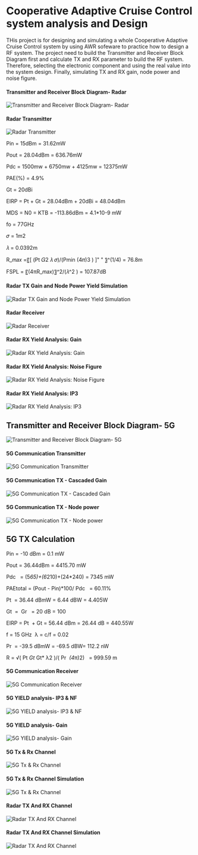 # Cooperative Adaptive Cruise Control system analysis and Design

THis project is for designing and simulating a whole Cooperative Adaptive Cruise Control system by using AWR sofeware to practice how to design a RF system. The project need to build the Transmitter and Receiver Block Diagram first and calculate TX and RX parameter to build the RF system. Therefore, selecting the electronic component and using the real value into the system design. Finally, simulating TX and RX gain, node power and noise figure.

#### Transmitter and Receiver Block Diagram- Radar
![Transmitter and Receiver Block Diagram- Radar](https://github.com/yichienchiang/Cooperative-Adaptive-Cruise-Control-system-analysis-and-Design/blob/3d7d270258e9bdbc7cb04cc29ff84a9139c3e5b0/1.PNG)

#### Radar Transmitter
![Radar Transmitter](https://github.com/yichienchiang/Cooperative-Adaptive-Cruise-Control-system-analysis-and-Design/blob/4768d76485ed45d6c285e9936f0d2683906e46fb/2.PNG)

Pin = 15dBm = 31.62mW

Pout = 28.04dBm = 636.76mW

Pdc = 1500mw + 6750mw + 4125mw = 12375mW

PAE(%) = 4.9%

Gt = 20dBi

EIRP = Pt + Gt = 28.04dBm + 20dBi = 48.04dBm

MDS = N0 = KTB = -113.86dBm = 4.1*10-9 mW

fo = 77GHz

𝜎 = 1m2

𝜆 = 0.0392m

R_𝑚𝑎𝑥 =〖[ (Pt 𝐺2 𝜆 𝜎)/(Pmin (4𝜋)3 )  ]" " 〗^(1/4) = 76.8m

FSPL = 〖(4πR_𝑚𝑎𝑥)〗^2/(𝜆^2  ) = 107.87dB

#### Radar TX Gain and Node Power Yield Simulation
![Radar TX Gain and Node Power Yield Simulation](https://github.com/yichienchiang/RF-Low-Noise-Amplifier/blob/a26db1a7437296c16df7e0c22db43ca4d42a5dc4/3.PNG)

#### Radar Receiver
![Radar Receiver](https://github.com/yichienchiang/RF-Low-Noise-Amplifier/blob/06c251d78e4d27f84565faa13ff92453888c0cd5/12.PNG)


#### Radar RX Yield Analysis: Gain
![Radar RX Yield Analysis: Gain](https://github.com/yichienchiang/RF-Low-Noise-Amplifier/blob/30758d53515bade6c09e8ef6931d68ed92aa05d3/g.PNG)


#### Radar RX Yield Analysis: Noise Figure
![Radar RX Yield Analysis: Noise Figure](https://github.com/yichienchiang/RF-Low-Noise-Amplifier/blob/30758d53515bade6c09e8ef6931d68ed92aa05d3/NF.PNG)


#### Radar RX Yield Analysis: IP3
![Radar RX Yield Analysis: IP3](https://github.com/yichienchiang/RF-Low-Noise-Amplifier/blob/30758d53515bade6c09e8ef6931d68ed92aa05d3/IP3.PNG)


## Transmitter and Receiver Block Diagram- 5G
![Transmitter and Receiver Block Diagram- 5G](https://github.com/yichienchiang/RF-Low-Noise-Amplifier/blob/19ebd157307b6f9b3df02edad725d6befbffee9e/block.PNG)


#### 5G Communication Transmitter 
![5G Communication Transmitter](https://github.com/yichienchiang/RF-Low-Noise-Amplifier/blob/0cf1284d63c46709f72b42ab8e8b700e1addb323/3333.PNG)


#### 5G Communication TX - Cascaded Gain
![5G Communication TX - Cascaded Gain](https://github.com/yichienchiang/RF-Low-Noise-Amplifier/blob/6ca24f8f7202130d901841ebd023a538aa235425/gg.PNG)

#### 5G Communication TX - Node power
![5G Communication TX - Node power](https://github.com/yichienchiang/RF-Low-Noise-Amplifier/blob/6ca24f8f7202130d901841ebd023a538aa235425/nnf.PNG)

## 5G TX Calculation
Pin = -10 dBm = 0.1 mW

Pout = 36.44dBm = 4415.70 mW 

Pdc   = (5*65)+(6*210)+(24*240) = 7345 mW

PAEtotal = (Pout - Pin)*100/ Pdc   = 60.11% 

Pt  = 36.44 dBmW = 6.44 dBW = 4.405W

Gt  =  Gr   = 20 dB = 100

EIRP = Pt  + Gt = 56.44 dBm = 26.44 dB = 440.55W

f = 15 GHz  λ = c/f = 0.02 

Pr  = -39.5 dBmW = -69.5 dBW= 112.2 nW 

R = √( Pt *Gt* Gt* λ2 )/( Pr  *(4*π)2)   = 999.59 m

####  5G Communication Receiver
![5G Communication Receiver](https://github.com/yichienchiang/RF-Low-Noise-Amplifier/blob/179e03b85adda2c578c4cbc71161d8cdd25367e6/5gr.PNG)

####  5G YIELD analysis- IP3 & NF
![5G YIELD analysis- IP3 & NF](https://github.com/yichienchiang/RF-Low-Noise-Amplifier/blob/179e03b85adda2c578c4cbc71161d8cdd25367e6/ip3nf.PNG)

#### 5G YIELD analysis- Gain
![5G YIELD analysis- Gain](https://github.com/yichienchiang/RF-Low-Noise-Amplifier/blob/179e03b85adda2c578c4cbc71161d8cdd25367e6/5gg.PNG)

#### 5G Tx & Rx Channel
![5G Tx & Rx Channel](https://github.com/yichienchiang/RF-Low-Noise-Amplifier/blob/ba61cda2a1c4edee83ae2d12dcbedb42805aac75/5grtx.PNG)

#### 5G Tx & Rx Channel Simulation
![5G Tx & Rx Channel](https://github.com/yichienchiang/RF-Low-Noise-Amplifier/blob/ba61cda2a1c4edee83ae2d12dcbedb42805aac75/5grtx2.PNG)

#### Radar TX And RX Channel
![Radar TX And RX Channel](https://github.com/yichienchiang/RF-Low-Noise-Amplifier/blob/ba61cda2a1c4edee83ae2d12dcbedb42805aac75/radar%20rtx.PNG)

#### Radar TX And RX Channel Simulation
![Radar TX And RX Channel](https://github.com/yichienchiang/RF-Low-Noise-Amplifier/blob/ba61cda2a1c4edee83ae2d12dcbedb42805aac75/radar%20rtx2.PNG)

